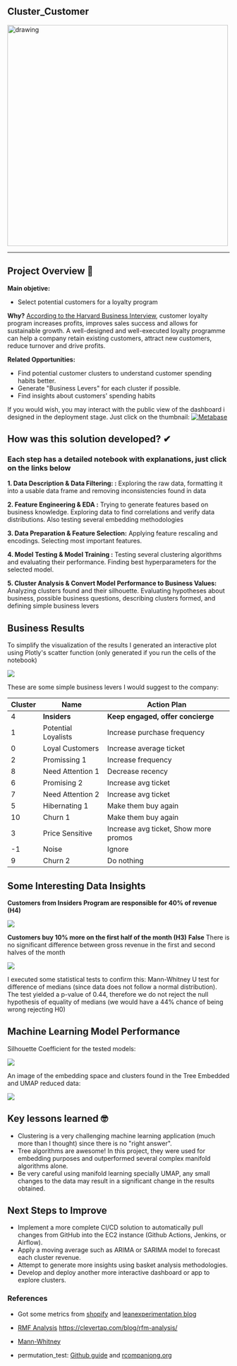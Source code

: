 ## Cluster_Customer

<img src="./reports/figures/clustering.jpg" alt="drawing" width="500"/>

-----

## Project Overview 🎯
**Main objetive:** 
- Select potential customers for a loyalty program 

**Why?** 
[According to the Harvard Business Interview](https://hbr.org/1995/05/do-rewards-really-create-loyalty), customer loyalty program increases profits, improves sales success and allows for sustainable growth. A well-designed and well-executed loyalty programme can help a company retain existing customers, attract new customers, reduce turnover and drive profits.

**Related Opportunities:** 
- Find potential customer clusters to understand customer spending habits better.
- Generate "Business Levers" for each cluster if possible.
- Find insights about customers' spending habits

If you would wish, you may interact with the public view of the dashboard i designed in the deployment stage. Just click on the thumbnail:
[<img alt = "Metabase" src="https://www.vectorlogo.zone/logos/metabase/metabase-ar21.svg">](https://insiders-project-metabase.herokuapp.com/public/dashboard/1b6ee0b6-54ad-480d-84e0-48db2d6c5637)

## How was this solution developed? ✔
### Each step has a detailed notebook with explanations, just click on the links below

**1. Data Description & Data Filtering: :** Exploring the raw data, formatting it into a usable data frame and removing inconsistencies found in data


**2. Feature Engineering & EDA :** Trying to generate features based on business knowledge. Exploring data to find correlations and verify data distributions. Also testing several embedding methodologies


**3. Data Preparation & Feature Selection:** Applying feature rescaling and encodings. Selecting most important features.


**4. Model Testing & Model Training :** Testing several clustering algorithms and evaluating their performance. Finding best hyperparameters for the selected model.


**5. Cluster Analysis & Convert Model Performance to Business Values:** Analyzing clusters found and their silhouette.  Evaluating hypotheses about business, possible business questions, describing clusters formed, and defining simple business levers


## Business Results

To simplify the visualization of the results I generated an interactive plot using Plotly's scatter function (only generated if you run the cells of the notebook)

![](./reports/figures/RFM.png)


These are some simple business levers I would suggest to the company:

| Cluster | Name | Action Plan  |
|-|-|-|
| 4 | **Insiders** | **Keep engaged, offer concierge**  |
| 1 | Potential Loyalists | Increase purchase frequency  |
| 0 | Loyal Customers | Increase average ticket  |
| 2 | Promissing 1 | Increase frequency  |
| 8 | Need Attention 1 | Decrease recency  |
| 6 | Promising 2 | Increase avg ticket  |
| 7 | Need Attention 2 | Increase avg ticket |
| 5 | Hibernating 1| Make them buy again |
| 10 | Churn 1 |Make them buy again |
| 3 | Price Sensitive | Increase avg ticket, Show more promos |
| -1 | Noise | Ignore |
| 9 | Churn 2 | Do nothing |

## Some Interesting Data Insights

**Customers from Insiders Program are responsible for 40% of revenue (H4)**

![](./reports/figures/H4.png)

**Customers buy 10% more on the first half of the month (H3)**
**False** There is no significant difference between gross revenue in the first and second halves of the month

![](./reports/figures/H3_1.png)

I executed some statistical tests to confirm this: Mann-Whitney U test for difference of medians (since data does not follow a normal distribution). The test yielded a p-value of 0.44, therefore we do not reject the null hypothesis of equality of medians (we would have a 44% chance of being wrong rejecting H0)


## Machine Learning Model Performance

Silhouette Coefficient for the tested models:

![](./reports/figures/Silhouette_score.png)

An image of the embedding space and clusters found in the Tree Embedded and UMAP reduced data:

![](./reports/figures/UMAP_2.png)
## Key lessons learned 🤓
- Clustering is a very challenging machine learning application (much more than I thought) since there is no "right answer".
- Tree algorithms are awesome! In this project, they were used for embedding purposes and outperformed several complex manifold algorithms alone.
- Be very careful using manifold learning specially UMAP, any small changes to the data may result in a significant change in the results obtained.

## Next Steps to Improve
- Implement a more complete CI/CD solution to automatically pull changes from GitHub into the EC2 instance (Github Actions, Jenkins, or Airflow).
- Apply a moving average such as ARIMA or SARIMA model to forecast each cluster revenue.
- Attempt to generate more insights using basket analysis methodologies.
- Develop and deploy another more interactive dashboard or app to explore clusters.

### References
- Got some metrics from [shopify](https://www.shopify.com/enterprise/ecommerce-returns)  and [leanexperimentation blog](
https://leanexperimentation.com/optimizing-an-e-commerce-with-15-key-metrics/)

- [RMF Analysis](https://clevertap.com/blog/rfm-analysis/)
https://clevertap.com/blog/rfm-analysis/

- [Mann-Whitney](http://www.inf.ufsc.br/~vera.carmo/Testes_de_Hipoteses/Testes_nao_parametricos_Mann-Whitney.pdf)

- permutation_test: [Github guide](https://rasbt.github.io/mlxtend/user_guide/evaluate/permutation_test/) and [rcompaniong.org](https://rcompanion.org/handbook/F_15.html#:~:text=Permutation%20tests%20can%20be%20used,can%20compare%20only%20two%20groups.)



